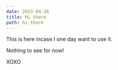```yaml
---
date: 2023-04-28
title: Hi there
path: hi-there
---
```

This is here incase I one day want to use it. 

Nothing to see for now!

XOXO